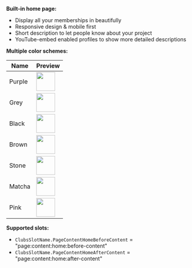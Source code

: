  **Built-in home page:**

- Display all your memberships in beautifully
- Responsive design & mobile first
- Short description to let people know about your project
- YouTube-embed enabled profiles to show more detailed descriptions

**Multiple color schemes:**

| Name   | Preview                                                          |
|--------|------------------------------------------------------------------|
| Purple | <img src="https://i.imgur.com/3wx23Mc.png" width=50 height=50 /> |
| Grey   | <img src="https://i.imgur.com/n7ptXWf.png" width=50 height=50 /> |
| Black  | <img src="https://i.imgur.com/qPY2XHC.png" width=50 height=50 /> |
| Brown  | <img src="https://i.imgur.com/mghNp7m.png" width=50 height=50 /> |
| Stone  | <img src="https://i.imgur.com/XQ2SVr0.png" width=50 height=50 /> |
| Matcha | <img src="https://i.imgur.com/CYW8Ov9.png" width=50 height=50 /> |
| Pink   | <img src="https://i.imgur.com/cdrh8AT.png" width=50 height=50 /> |

**Supported slots:**

- `ClubsSlotName.PageContentHomeBeforeContent` = "page:content:home:before-content"
- `ClubsSlotName.PageContentHomeAfterContent` = "page:content:home:after-content"

